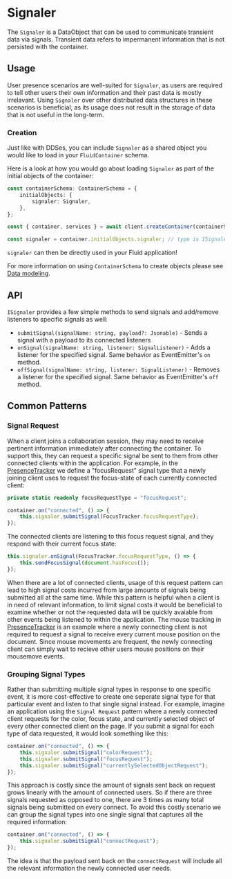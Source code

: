 # Signaler

The `Signaler` is a DataObject that can be used to communicate transient data via signals. Transient data refers to impermanent information that is not persisted with the container.

## Usage

User presence scenarios are well-suited for `Signaler`, as users are required to tell other users their own information and their past data is mostly irrelavant. Using `Signaler` over other distributed data structures in these scenarios is beneficial, as its usage does not result in the storage of data that is not useful in the long-term.

### Creation

Just like with DDSes, you can include `Signaler` as a shared object you would like to load in your `FluidContainer` schema.

Here is a look at how you would go about loading `Signaler` as part of the initial objects of the container:

```typescript
const containerSchema: ContainerSchema = {
	initialObjects: {
		signaler: Signaler,
	},
};

const { container, services } = await client.createContainer(containerSchema);

const signaler = container.initialObjects.signaler; // type is ISignaler
```

`signaler` can then be directly used in your Fluid application!

For more information on using `ContainerSchema` to create objects please see [Data modeling](https://fluidframework.com/docs/build/data-modeling/).

## API

`ISignaler` provides a few simple methods to send signals and add/remove listeners to specific signals as well:

-   `submitSignal(signalName: string, payload?: Jsonable)` - Sends a signal with a payload to its connected listeners
-   `onSignal(signalName: string, listener: SignalListener)` - Adds a listener for the specified signal. Same behavior as EventEmitter's `on` method.
-   `offSignal(signalName: string, listener: SignalListener)` - Removes a listener for the specified signal. Same behavior as EventEmitter's `off` method.

## Common Patterns

### Signal Request

When a client joins a collaboration session, they may need to receive pertinent information immediately after connecting the container. To support this, they can request a specific signal be sent to them from other connected clients within the application. For example, in the [PresenceTracker](https://github.com/microsoft/FluidFramework/tree/main/examples/apps/presence-tracker) we define a "focusRequest" signal type that a newly joining client uses to request the focus-state of each currently connected client:

```typescript
private static readonly focusRequestType = "focusRequest";
```

```typescript
container.on("connected", () => {
	this.signaler.submitSignal(FocusTracker.focusRequestType);
});
```

The connected clients are listening to this focus request signal, and they respond with their current focus state:

```typescript
this.signaler.onSignal(FocusTracker.focusRequestType, () => {
	this.sendFocusSignal(document.hasFocus());
});
```

When there are a lot of connected clients, usage of this request pattern can lead to high signal costs incurred from large amounts of signals being submitted all at the same time. While this pattern is helpful when a client is in need of relevant information, to limit signal costs it would be beneficial to examine whether or not the requested data will be quickly avaiable from other events being listened to within the application. The mouse tracking in [PresenceTracker](https://github.com/microsoft/FluidFramework/tree/main/examples/apps/presence-tracker) is an example where a newly connecting client is not required to request a signal to receive every current mouse position on the document. Since mouse movements are frequent, the newly connecting client can simply wait to recieve other users mouse positions on their mousemove events.

### Grouping Signal Types

Rather than submitting multiple signal types in response to one specific event, it is more cost-effective to create one seperate signal type for that particular event and listen to that single signal instead. For example, imagine an application using the `Signal Request` pattern where a newly connected client requests for the color, focus state, and currently selected object of every other connected client on the page. If you submit a signal for each type of data requested, it would look something like this:

```typescript
container.on("connected", () => {
	this.signaler.submitSignal("colorRequest");
	this.signaler.submitSignal("focusRequest");
	this.signaler.submitSignal("currentlySelectedObjectRequest");
});
```

This approach is costly since the amount of signals sent back on request grows linearly with the amount of connected users. So if there are three signals requested as opposed to one, there are 3 times as many total signals being submitted on every connect. To avoid this costly scenario we can group the signal types into one single signal that captures all the required information:

```typescript
container.on("connected", () => {
	this.signaler.submitSignal("connectRequest");
});
```

The idea is that the payload sent back on the `connectRequest` will include all the relevant information the newly connected user needs.
